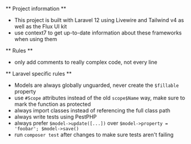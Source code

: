 ** Project information **
- This project is built with Laravel 12 using Livewire and Tailwind v4 as well as the Flux UI kit
- use context7 to get up-to-date information about these frameworks when using them

** Rules **
- only add comments to really complex code, not every line
 
** Laravel specific rules **
- Models are always globally unguarded, never create the `$fillable` property
- use `#Scope` attributes instead of the old `scope$Name` way, make sure to mark the function as protected
- always import classes instead of referencing the full class path
- always write tests using PestPHP
- always prefer `$model->update([...])` over `$model->property = 'foobar'; $model->save()`
- run `composer test` after changes to make sure tests aren't failing
